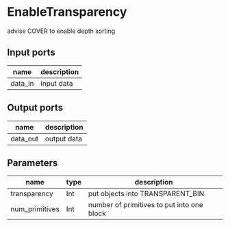 EnableTransparency
==================
advise COVER to enable depth sorting

Input ports
-----------
|name|description|
|-|-|
|data_in|input data|

Output ports
------------
|name|description|
|-|-|
|data_out|output data|

Parameters
----------
|name|type|description|
|-|-|-|
|transparency|Int|put objects into TRANSPARENT_BIN|
|num_primitives|Int|number of primitives to put into one block|
